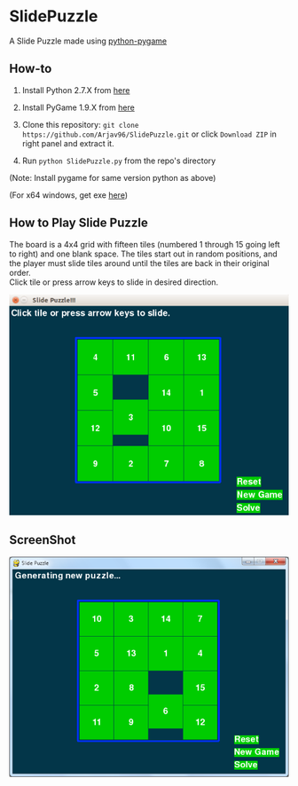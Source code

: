 # SlidePuzzle
A Slide Puzzle made using [python-pygame](http://www.pygame.org)

How-to
------

1. Install Python 2.7.X from [here](https://www.python.org/download/releases/)

2. Install PyGame 1.9.X from [here](http://www.pygame.org/download.shtml)

3. Clone this repository: `git clone https://github.com/Arjav96/SlidePuzzle.git` or click `Download ZIP` in right panel and extract it.

4. Run `python SlidePuzzle.py` from the repo's directory


  (Note: Install pygame for same version python as above)

  (For x64 windows, get exe [here](http://www.lfd.uci.edu/~gohlke/pythonlibs/#pygame))
  

How to Play Slide Puzzle
--------------------------
The board is a 4x4 grid with fifteen tiles (numbered 1 through 15 going left to right) and one
blank space. The tiles start out in random positions, and the player must slide tiles around until
the tiles are back in their original order.  
Click tile or press arrow keys to slide in desired direction.

![slide3](slide3.png)


ScreenShot
----------

![SlidePuzzle](slidepuzzle.png)

